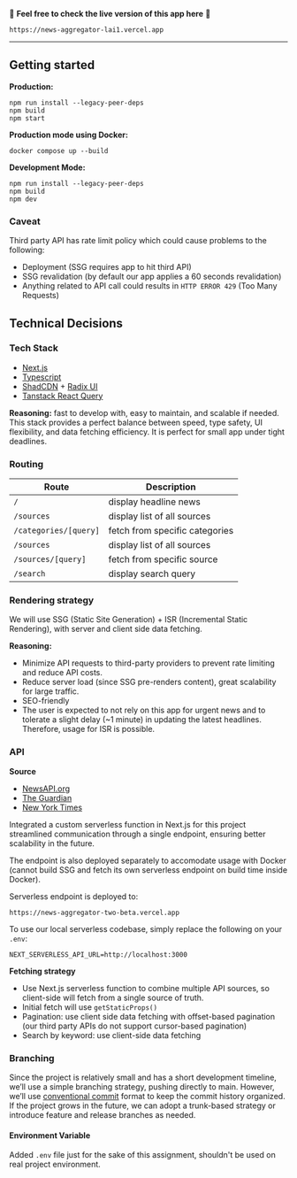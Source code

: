 🎉 **Feel free to check the live version of this app here** 🎉

```
https://news-aggregator-lai1.vercel.app
```

---

## Getting started

**Production:**

```
npm run install --legacy-peer-deps
npm build
npm start
```

**Production mode using Docker:**

```
docker compose up --build
```

**Development Mode:**

```
npm run install --legacy-peer-deps
npm build
npm dev
```

### Caveat

Third party API has rate limit policy which could cause problems to the following:

- Deployment (SSG requires app to hit third API)
- SSG revalidation (by default our app applies a 60 seconds revalidation)
- Anything related to API call could results in `HTTP ERROR 429` (Too Many Requests)

## Technical Decisions

### Tech Stack

- [Next.js](http://nextjs.org/docs/)
- [Typescript](https://www.typescriptlang.org/)
- [ShadCDN](https://ui.shadcn.com/) + [Radix UI](https://www.radix-ui.com/)
- [Tanstack React Query](https://tanstack.com/query/latest)

**Reasoning:** fast to develop with, easy to maintain, and scalable if needed. This stack provides a perfect balance between speed, type safety, UI flexibility, and data fetching efficiency. It is perfect for small app under tight deadlines.

### Routing

| Route                 | Description                    |
| --------------------- | ------------------------------ |
| `/`                   | display headline news          |
| `/sources`            | display list of all sources    |
| `/categories/[query]` | fetch from specific categories |
| `/sources`            | display list of all sources    |
| `/sources/[query]`    | fetch from specific source     |
| `/search`             | display search query           |

### Rendering strategy

We will use SSG (Static Site Generation) + ISR (Incremental Static Rendering), with server and client side data fetching.

**Reasoning:**

- Minimize API requests to third-party providers to prevent rate limiting and reduce API costs.
- Reduce server load (since SSG pre-renders content), great scalability for large traffic.
- SEO-friendly
- The user is expected to not rely on this app for urgent news and to tolerate a slight delay (~1 minute) in updating the latest headlines. Therefore, usage for ISR is possible.

### API

**Source**

- [NewsAPI.org](https://newsapi.org/docs)
- [The Guardian](https://open-platform.theguardian.com/documentation/)
- [New York Times](https://developer.nytimes.com/apis)

Integrated a custom serverless function in Next.js for this project streamlined communication through a single endpoint, ensuring better scalability in the future.

The endpoint is also deployed separately to accomodate usage with Docker (cannot build SSG and fetch its own serverless endpoint on build time inside Docker).

Serverless endpoint is deployed to:

```
https://news-aggregator-two-beta.vercel.app
```

To use our local serverless codebase, simply replace the following on your `.env`:

```
NEXT_SERVERLESS_API_URL=http://localhost:3000
```

**Fetching strategy**

- Use Next.js serverless function to combine multiple API sources, so client-side will fetch from a single source of truth.
- Initial fetch will use `getStaticProps()`
- Pagination: use client side data fetching with offset-based pagination (our third party APIs do not support cursor-based pagination)
- Search by keyword: use client-side data fetching

### Branching

Since the project is relatively small and has a short development timeline, we’ll use a simple branching strategy, pushing directly to main. However, we’ll use [conventional commit](https://www.conventionalcommits.org/en/v1.0.0/) format to keep the commit history organized. If the project grows in the future, we can adopt a trunk-based strategy or introduce feature and release branches as needed.

#### Environment Variable

Added `.env` file just for the sake of this assignment, shouldn't be used on real project environment.
